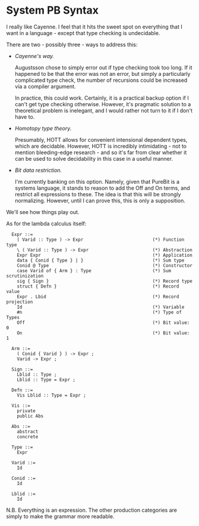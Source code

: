 System PB Syntax
================

I really like Cayenne. I feel that it hits the sweet spot on everything that I
want in a language - except that type checking is undecidable.

There are two - possibly three - ways to address this:
* *Cayenne's way.*

  Augustsson chose to simply error out if type checking took too long. If
  it happened to be that the error was not an error, but simply a particularly
  complicated type check, the number of recursions could be increased via a
  compiler argument.

  In practice, this could work. Certainly, it is a practical backup option if
  I can't get type checking otherwise. However, it's pragmatic solution to a
  theoretical problem is inelegant, and I would rather not turn to it if I
  don't have to.

* *Homotopy type theory.*

  Presumably, HOTT allows for convenient intensional dependent types, which
  are decidable. However, HOTT is incredibly intimidating - not to mention
  bleeding-edge research - and so it's far from clear whether it can be
  used to solve decidability in this case in a useful manner.

* *Bit data restriction.*

  I'm currently banking on this option. Namely, given that PureBit is a systems
  language, it stands to reason to add the Off and On terms, and restrict all
  expressions to these. The idea is that this will be strongly normalizing.
  However, until I can prove this, this is only a supposition.

We'll see how things play out.

As for the lambda calculus itself:

```
  Expr ::=
    ( Varid :: Type ) -> Expr                          (*) Function type
    \ ( Varid :: Type ) -> Expr                        (*) Abstraction
    Expr Expr                                          (*) Application
    data { Conid { Type } | }                          (*) Sum type
    Conid @ Type                                       (*) Constructor
    case Varid of { Arm } : Type                       (*) Sum scrutinization
    sig { Sign }                                       (*) Record type
    struct { Defn }                                    (*) Record value
    Expr . Lbid                                        (*) Record projection
    Id                                                 (*) Variable
    #n                                                 (*) Type of Types
    Off                                                (*) Bit value: 0
    On                                                 (*) Bit value: 1

  Arm ::=
    ( Conid { Varid } ) -> Expr ;
    Varid -> Expr ;

  Sign ::=
    Lblid :: Type ;
    Lblid :: Type = Expr ;

  Defn ::=
    Vis Lblid :: Type = Expr ;

  Vis ::=
    private
    public Abs

  Abs ::=
    abstract
    concrete

  Type ::=
    Expr

  Varid ::=
    Id

  Conid ::=
    Id

  Lblid ::=
    Id
```

N.B. Everything is an expression. The other production categories are simply to
make the grammar more readable.
